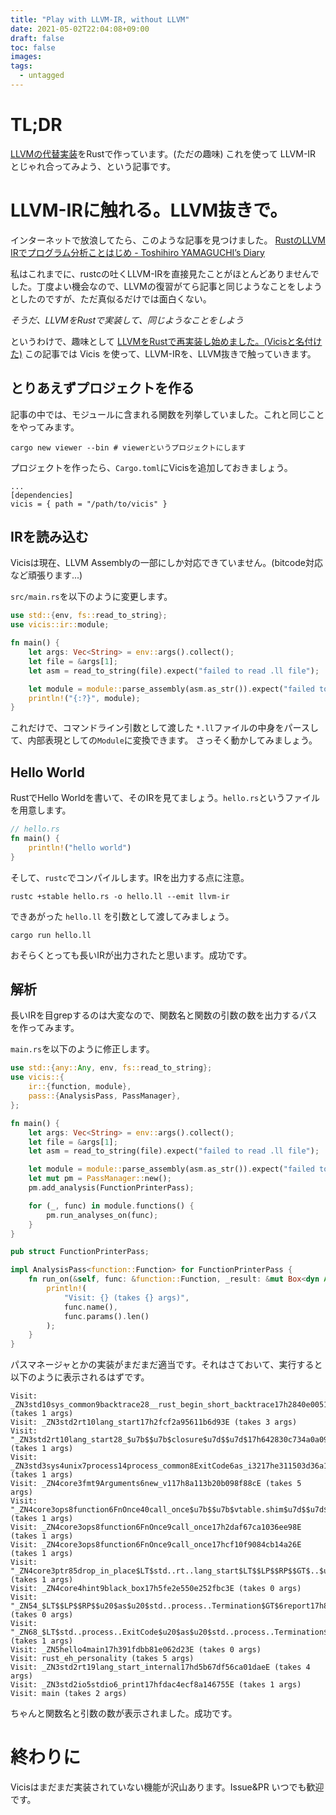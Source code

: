 ```yaml
---
title: "Play with LLVM-IR, without LLVM"
date: 2021-05-02T22:04:08+09:00
draft: false
toc: false
images:
tags:
  - untagged
---
```


# TL;DR

[LLVMの代替実装](https://github.com/maekawatoshiki/vicis)をRustで作っています。(ただの趣味)
これを使って LLVM-IR とじゃれ合ってみよう、という記事です。

# LLVM-IRに触れる。LLVM抜きで。

インターネットで放浪してたら、このような記事を見つけました。
[RustのLLVM IRでプログラム分析ことはじめ - Toshihiro YAMAGUCHI’s Diary](https://toyamaguchi.hatenablog.com/entry/2019/12/22/080000)

私はこれまでに、rustcの吐くLLVM-IRを直接見たことがほとんどありませんでした。丁度よい機会なので、LLVMの復習がてら記事と同じようなことをしようとしたのですが、ただ真似るだけでは面白くない。

*そうだ、LLVMをRustで実装して、同じようなことをしよう*

というわけで、趣味として [LLVMをRustで再実装し始めました。(Vicisと名付けた)](https://github.com/maekawatoshiki/vicis)
この記事では Vicis を使って、LLVM-IRを、LLVM抜きで触っていきます。

## とりあえずプロジェクトを作る

記事の中では、モジュールに含まれる関数を列挙していました。これと同じことをやってみます。

```
cargo new viewer --bin # viewerというプロジェクトにします
```

プロジェクトを作ったら、`Cargo.toml`にVicisを追加しておきましょう。

```
...
[dependencies]
vicis = { path = "/path/to/vicis" }
```

## IRを読み込む

Vicisは現在、LLVM Assemblyの一部にしか対応できていません。(bitcode対応など頑張ります...)

`src/main.rs`を以下のように変更します。

```rs
use std::{env, fs::read_to_string};
use vicis::ir::module;

fn main() {
    let args: Vec<String> = env::args().collect();
    let file = &args[1];
    let asm = read_to_string(file).expect("failed to read .ll file");

    let module = module::parse_assembly(asm.as_str()).expect("failed to parse module");
    println!("{:?}", module);
}
```

これだけで、コマンドライン引数として渡した `*.ll`ファイルの中身をパースして、内部表現としての`Module`に変換できます。
さっそく動かしてみましょう。

## Hello World

RustでHello Worldを書いて、そのIRを見てましょう。`hello.rs`というファイルを用意します。

```rs
// hello.rs
fn main() {
	println!("hello world")
}
```

そして、`rustc`でコンパイルします。IRを出力する点に注意。

```
rustc +stable hello.rs -o hello.ll --emit llvm-ir
```

できあがった `hello.ll` を引数として渡してみましょう。

```
cargo run hello.ll 
```

おそらくとっても長いIRが出力されたと思います。成功です。

## 解析

長いIRを目grepするのは大変なので、関数名と関数の引数の数を出力するパスを作ってみます。

`main.rs`を以下のように修正します。

```rs
use std::{any::Any, env, fs::read_to_string};
use vicis::{
    ir::{function, module},
    pass::{AnalysisPass, PassManager},
};

fn main() {
    let args: Vec<String> = env::args().collect();
    let file = &args[1];
    let asm = read_to_string(file).expect("failed to read .ll file");

    let module = module::parse_assembly(asm.as_str()).expect("failed to parse module");
    let mut pm = PassManager::new();
    pm.add_analysis(FunctionPrinterPass);

    for (_, func) in module.functions() {
        pm.run_analyses_on(func);
    }
}

pub struct FunctionPrinterPass;

impl AnalysisPass<function::Function> for FunctionPrinterPass {
    fn run_on(&self, func: &function::Function, _result: &mut Box<dyn Any>) {
        println!(
            "Visit: {} (takes {} args)",
            func.name(),
            func.params().len()
        );
    }
}
```

パスマネージャとかの実装がまだまだ適当です。それはさておいて、実行すると以下のように表示されるはずです。

```
Visit: _ZN3std10sys_common9backtrace28__rust_begin_short_backtrace17h2840e0051141d5fcE (takes 1 args)
Visit: _ZN3std2rt10lang_start17h2fcf2a95611b6d93E (takes 3 args)
Visit: "_ZN3std2rt10lang_start28_$u7b$$u7b$closure$u7d$$u7d$17h642830c734a0a093E" (takes 1 args)
Visit: _ZN3std3sys4unix7process14process_common8ExitCode6as_i3217he311503d36a1dd10E (takes 1 args)
Visit: _ZN4core3fmt9Arguments6new_v117h8a113b20b098f88cE (takes 5 args)
Visit: "_ZN4core3ops8function6FnOnce40call_once$u7b$$u7b$vtable.shim$u7d$$u7d$17h32e55b47309d557aE" (takes 1 args)
Visit: _ZN4core3ops8function6FnOnce9call_once17h2daf67ca1036ee98E (takes 1 args)
Visit: _ZN4core3ops8function6FnOnce9call_once17hcf10f9084cb14a26E (takes 1 args)
Visit: "_ZN4core3ptr85drop_in_place$LT$std..rt..lang_start$LT$$LP$$RP$$GT$..$u7b$$u7b$closure$u7d$$u7d$$GT$17h74f0928264863a31E" (takes 1 args)
Visit: _ZN4core4hint9black_box17h5fe2e550e252fbc3E (takes 0 args)
Visit: "_ZN54_$LT$$LP$$RP$$u20$as$u20$std..process..Termination$GT$6report17h8ac75e0172be52beE" (takes 0 args)
Visit: "_ZN68_$LT$std..process..ExitCode$u20$as$u20$std..process..Termination$GT$6report17h63a57c0453f08cd5E" (takes 1 args)
Visit: _ZN5hello4main17h391fdbb81e062d23E (takes 0 args)
Visit: rust_eh_personality (takes 5 args)
Visit: _ZN3std2rt19lang_start_internal17hd5b67df56ca01daeE (takes 4 args)
Visit: _ZN3std2io5stdio6_print17hfdac4ecf8a146755E (takes 1 args)
Visit: main (takes 2 args)
```

ちゃんと関数名と引数の数が表示されました。成功です。

# 終わりに

Vicisはまだまだ実装されていない機能が沢山あります。Issue&PR いつでも歓迎です。